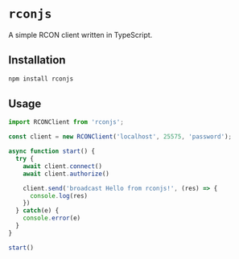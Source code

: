 # `rconjs`

A simple RCON client written in TypeScript.

## Installation

```bash
npm install rconjs
```

## Usage

```ts
import RCONClient from 'rconjs';

const client = new RCONClient('localhost', 25575, 'password');

async function start() {
  try {
    await client.connect()
    await client.authorize()

    client.send('broadcast Hello from rconjs!', (res) => {
      console.log(res)
    })
  } catch(e) {
    console.error(e)
  }
}

start()
```